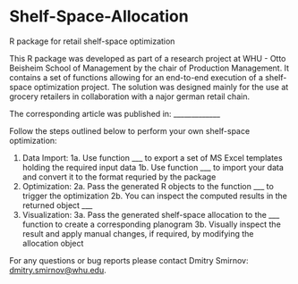 # Shelf-Space-Allocation
R package for retail shelf-space optimization

This R package was developed as part of a research project at WHU - Otto Beisheim School of Management by the chair of Production Management. It contains a set of functions allowing for an end-to-end execution of a shelf-space optimization project. The solution was designed mainly for the use at grocery retailers in collaboration with a najor german retail chain.

The corresponding article was published in: _____________

Follow the steps outlined below to perform your own shelf-space optimization:
1. Data Import:
1a. Use function ___ to export a set of MS Excel templates holding the required input data
1b. Use function ___ to import your data and convert it to the format requried by the package
2. Optimization:
2a. Pass the generated R objects to the function ___ to trigger the optimization
2b. You can inspect the computed results in the returned object ___
3. Visualization:
3a. Pass the generated shelf-space allocation to the ___ function to create a corresponding planogram
3b. Visually inspect the result and apply manual changes, if required, by modifying the allocation object


For any questions or bug reports please contact Dmitry Smirnov: dmitry.smirnov@whu.edu.
